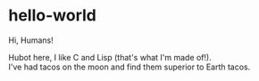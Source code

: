 hello-world
===========

Hi, Humans!

Hubot here, I like C and Lisp (that's what I'm made of!).  
I've had tacos on the moon and find them superior to Earth tacos.
